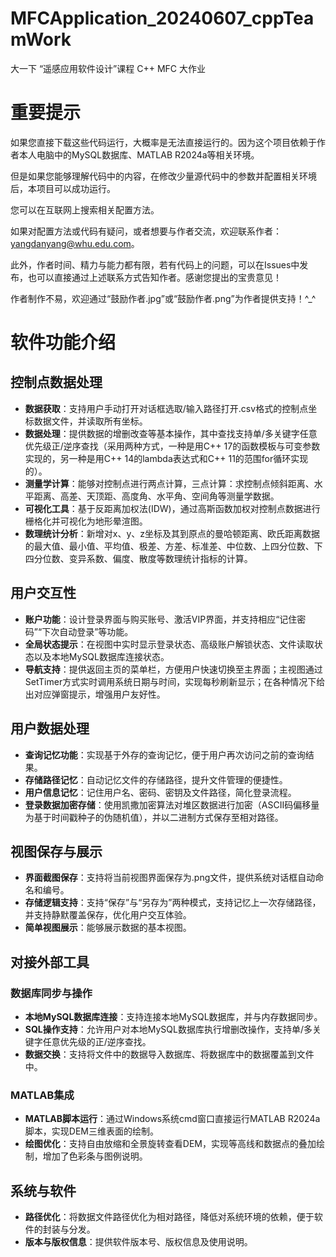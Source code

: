 # MFCApplication_20240607_cppTeamWork
大一下 “遥感应用软件设计”课程 C++ MFC 大作业

# 重要提示
如果您直接下载这些代码运行，大概率是无法直接运行的。因为这个项目依赖于作者本人电脑中的MySQL数据库、MATLAB R2024a等相关环境。  

但是如果您能够理解代码中的内容，在修改少量源代码中的参数并配置相关环境后，本项目可以成功运行。  

您可以在互联网上搜索相关配置方法。  

如果对配置方法或代码有疑问，或者想要与作者交流，欢迎联系作者：yangdanyang@whu.edu.com。  

此外，作者时间、精力与能力都有限，若有代码上的问题，可以在Issues中发布，也可以直接通过上述联系方式告知作者。感谢您提出的宝贵意见！  

作者制作不易，欢迎通过“鼓励作者.jpg”或“鼓励作者.png”为作者提供支持！^_^


# 软件功能介绍

## 控制点数据处理
- **数据获取**：支持用户手动打开对话框选取/输入路径打开.csv格式的控制点坐标数据文件，并读取所有坐标。
- **数据处理**：提供数据的增删改查等基本操作，其中查找支持单/多关键字任意优先级正/逆序查找（采用两种方式，一种是用C++ 17的函数模板与可变参数实现的，另一种是用C++ 14的lambda表达式和C++ 11的范围for循环实现的）。
- **测量学计算**：能够对控制点进行两点计算，三点计算：求控制点倾斜距离、水平距离、高差、天顶距、高度角、水平角、空间角等测量学数据。
- **可视化工具**：基于反距离加权法(IDW)，通过高斯函数加权对控制点数据进行栅格化并可视化为地形晕渲图。
- **数理统计分析**：新增对x、y、z坐标及其到原点的曼哈顿距离、欧氏距离数据的最大值、最小值、平均值、极差、方差、标准差、中位数、上四分位数、下四分位数、变异系数、偏度、散度等数理统计指标的计算。
  
## 用户交互性
- **账户功能**：设计登录界面与购买账号、激活VIP界面，并支持相应“记住密码”“下次自动登录”等功能。
- **全局状态提示**：在视图中实时显示登录状态、高级账户解锁状态、文件读取状态以及本地MySQL数据库连接状态。
- **导航支持**：提供返回主页的菜单栏，方便用户快速切换至主界面；主视图通过SetTimer方式实时调用系统日期与时间，实现每秒刷新显示；在各种情况下给出对应弹窗提示，增强用户友好性。

## 用户数据处理
- **查询记忆功能**：实现基于外存的查询记忆，便于用户再次访问之前的查询结果。
- **存储路径记忆**：自动记忆文件的存储路径，提升文件管理的便捷性。
- **用户信息记忆**：记住用户名、密码、密钥及文件路径，简化登录流程。
- **登录数据加密存储**：使用凯撒加密算法对堆区数据进行加密（ASCII码偏移量为基于时间戳种子的伪随机值），并以二进制方式保存至相对路径。
 
## 视图保存与展示
- **界面截图保存**：支持将当前视图界面保存为.png文件，提供系统对话框自动命名和编号。
- **存储逻辑支持**：支持“保存”与“另存为”两种模式，支持记忆上一次存储路径，并支持静默覆盖保存，优化用户交互体验。
- **简单视图展示**：能够展示数据的基本视图。

## 对接外部工具
### 数据库同步与操作
- **本地MySQL数据库连接**：支持连接本地MySQL数据库，并与内存数据同步。
- **SQL操作支持**：允许用户对本地MySQL数据库执行增删改操作，支持单/多关键字任意优先级的正/逆序查找。
- **数据交换**：支持将文件中的数据导入数据库、将数据库中的数据覆盖到文件中。
### MATLAB集成
- **MATLAB脚本运行**：通过Windows系统cmd窗口直接运行MATLAB R2024a脚本，实现DEM三维表面的绘制。
- **绘图优化**：支持自由放缩和全景旋转查看DEM，实现等高线和数据点的叠加绘制，增加了色彩条与图例说明。
    
## 系统与软件
- **路径优化**：将数据文件路径优化为相对路径，降低对系统环境的依赖，便于软件的封装与分发。
- **版本与版权信息**：提供软件版本号、版权信息及使用说明。
